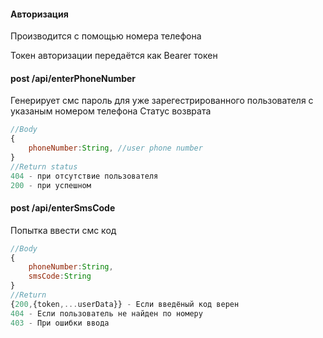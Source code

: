 #### Авторизация
Производится с помощью номера телефона

Токен авторизации передаётся как Bearer токен

#### post /api/enterPhoneNumber
Генерирует смс пароль для уже зарегестрированного пользователя с указаным номером телефона
Статус возврата
```js
//Body
{
    phoneNumber:String, //user phone number
}
//Return status
404 - при отсутствие пользователя
200 - при успешном
```


#### post /api/enterSmsCode
Попытка ввести смс код
```js
//Body
{
    phoneNumber:String,
    smsCode:String
}
//Return
{200,{token,...userData}} - Если введёный код верен
404 - Если пользователь не найден по номеру
403 - При ошибки ввода 
```